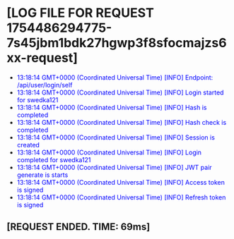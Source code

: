 <style>.info-log{color: blue} .error-log{color: red} .debbug-log{color: green}</style> 
# [LOG FILE FOR REQUEST 1754486294775-7s45jbm1bdk27hgwp3f8sfocmajzs6xx-request]
 - <span class='info-log'>13:18:14 GMT+0000 (Coordinated Universal Time)   [INFO] Endpoint: /api/user/login/self</span>
 - <span class='info-log'>13:18:14 GMT+0000 (Coordinated Universal Time)   [INFO] Login started for swedka121</span>
 - <span class='info-log'>13:18:14 GMT+0000 (Coordinated Universal Time)   [INFO] Hash is completed</span>
 - <span class='info-log'>13:18:14 GMT+0000 (Coordinated Universal Time)   [INFO] Hash check is completed</span>
 - <span class='info-log'>13:18:14 GMT+0000 (Coordinated Universal Time)   [INFO] Session is created</span>
 - <span class='info-log'>13:18:14 GMT+0000 (Coordinated Universal Time)   [INFO] Login completed for swedka121</span>
 - <span class='info-log'>13:18:14 GMT+0000 (Coordinated Universal Time)   [INFO] JWT pair generate is starts</span>
 - <span class='info-log'>13:18:14 GMT+0000 (Coordinated Universal Time)   [INFO] Access token is signed</span>
 - <span class='info-log'>13:18:14 GMT+0000 (Coordinated Universal Time)   [INFO] Refresh token is signed</span>
 ## [REQUEST ENDED. TIME: 69ms]